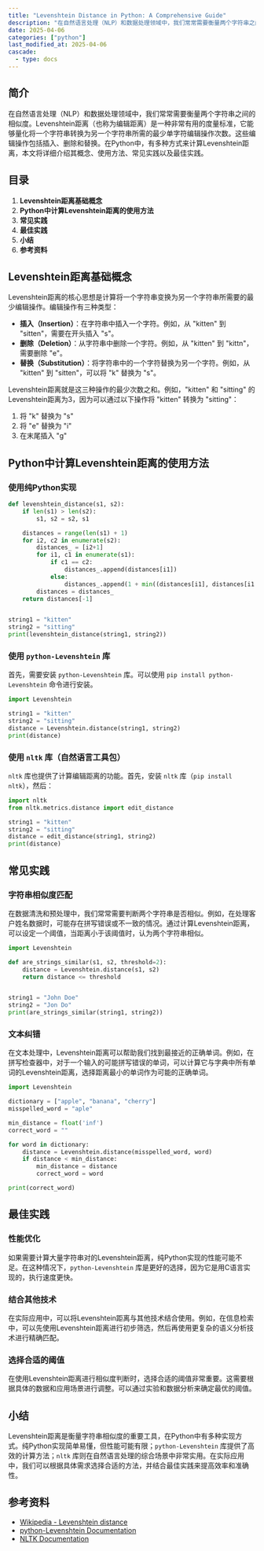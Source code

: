 ```yaml
---
title: "Levenshtein Distance in Python: A Comprehensive Guide"
description: "在自然语言处理（NLP）和数据处理领域中，我们常常需要衡量两个字符串之间的相似度。Levenshtein距离（也称为编辑距离）是一种非常有用的度量标准，它能够量化将一个字符串转换为另一个字符串所需的最少单字符编辑操作次数。这些编辑操作包括插入、删除和替换。在Python中，有多种方式来计算Levenshtein距离，本文将详细介绍其概念、使用方法、常见实践以及最佳实践。"
date: 2025-04-06
categories: ["python"]
last_modified_at: 2025-04-06
cascade:
  - type: docs
---
```



## 简介
在自然语言处理（NLP）和数据处理领域中，我们常常需要衡量两个字符串之间的相似度。Levenshtein距离（也称为编辑距离）是一种非常有用的度量标准，它能够量化将一个字符串转换为另一个字符串所需的最少单字符编辑操作次数。这些编辑操作包括插入、删除和替换。在Python中，有多种方式来计算Levenshtein距离，本文将详细介绍其概念、使用方法、常见实践以及最佳实践。

<!-- more -->
## 目录
1. **Levenshtein距离基础概念**
2. **Python中计算Levenshtein距离的使用方法**
3. **常见实践**
4. **最佳实践**
5. **小结**
6. **参考资料**

## Levenshtein距离基础概念
Levenshtein距离的核心思想是计算将一个字符串变换为另一个字符串所需要的最少编辑操作。编辑操作有三种类型：
- **插入（Insertion）**：在字符串中插入一个字符。例如，从 "kitten" 到 "sitten"，需要在开头插入 "s"。
- **删除（Deletion）**：从字符串中删除一个字符。例如，从 "kitten" 到 "kittn"，需要删除 "e"。
- **替换（Substitution）**：将字符串中的一个字符替换为另一个字符。例如，从 "kitten" 到 "sitten"，可以将 "k" 替换为 "s"。

Levenshtein距离就是这三种操作的最少次数之和。例如，"kitten" 和 "sitting" 的Levenshtein距离为3，因为可以通过以下操作将 "kitten" 转换为 "sitting"：
1. 将 "k" 替换为 "s"
2. 将 "e" 替换为 "i"
3. 在末尾插入 "g"

## Python中计算Levenshtein距离的使用方法

### 使用纯Python实现
```python
def levenshtein_distance(s1, s2):
    if len(s1) > len(s2):
        s1, s2 = s2, s1

    distances = range(len(s1) + 1)
    for i2, c2 in enumerate(s2):
        distances_ = [i2+1]
        for i1, c1 in enumerate(s1):
            if c1 == c2:
                distances_.append(distances[i1])
            else:
                distances_.append(1 + min((distances[i1], distances[i1 + 1], distances_[-1])))
        distances = distances_
    return distances[-1]


string1 = "kitten"
string2 = "sitting"
print(levenshtein_distance(string1, string2))
```

### 使用 `python-Levenshtein` 库
首先，需要安装 `python-Levenshtein` 库。可以使用 `pip install python-Levenshtein` 命令进行安装。

```python
import Levenshtein

string1 = "kitten"
string2 = "sitting"
distance = Levenshtein.distance(string1, string2)
print(distance)
```

### 使用 `nltk` 库（自然语言工具包）
`nltk` 库也提供了计算编辑距离的功能。首先，安装 `nltk` 库（`pip install nltk`），然后：

```python
import nltk
from nltk.metrics.distance import edit_distance

string1 = "kitten"
string2 = "sitting"
distance = edit_distance(string1, string2)
print(distance)
```

## 常见实践

### 字符串相似度匹配
在数据清洗和预处理中，我们常常需要判断两个字符串是否相似。例如，在处理客户姓名数据时，可能存在拼写错误或不一致的情况。通过计算Levenshtein距离，可以设定一个阈值，当距离小于该阈值时，认为两个字符串相似。

```python
import Levenshtein

def are_strings_similar(s1, s2, threshold=2):
    distance = Levenshtein.distance(s1, s2)
    return distance <= threshold


string1 = "John Doe"
string2 = "Jon Do"
print(are_strings_similar(string1, string2))
```

### 文本纠错
在文本处理中，Levenshtein距离可以帮助我们找到最接近的正确单词。例如，在拼写检查器中，对于一个输入的可能拼写错误的单词，可以计算它与字典中所有单词的Levenshtein距离，选择距离最小的单词作为可能的正确单词。

```python
import Levenshtein

dictionary = ["apple", "banana", "cherry"]
misspelled_word = "aple"

min_distance = float('inf')
correct_word = ""

for word in dictionary:
    distance = Levenshtein.distance(misspelled_word, word)
    if distance < min_distance:
        min_distance = distance
        correct_word = word

print(correct_word)
```

## 最佳实践

### 性能优化
如果需要计算大量字符串对的Levenshtein距离，纯Python实现的性能可能不足。在这种情况下，`python-Levenshtein` 库是更好的选择，因为它是用C语言实现的，执行速度更快。

### 结合其他技术
在实际应用中，可以将Levenshtein距离与其他技术结合使用。例如，在信息检索中，可以先使用Levenshtein距离进行初步筛选，然后再使用更复杂的语义分析技术进行精确匹配。

### 选择合适的阈值
在使用Levenshtein距离进行相似度判断时，选择合适的阈值非常重要。这需要根据具体的数据和应用场景进行调整。可以通过实验和数据分析来确定最优的阈值。

## 小结
Levenshtein距离是衡量字符串相似度的重要工具，在Python中有多种实现方式。纯Python实现简单易懂，但性能可能有限；`python-Levenshtein` 库提供了高效的计算方法；`nltk` 库则在自然语言处理的综合场景中非常实用。在实际应用中，我们可以根据具体需求选择合适的方法，并结合最佳实践来提高效率和准确性。

## 参考资料
- [Wikipedia - Levenshtein distance](https://en.wikipedia.org/wiki/Levenshtein_distance)
- [python-Levenshtein Documentation](https://pypi.org/project/python-Levenshtein/)
- [NLTK Documentation](https://www.nltk.org/)